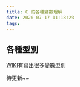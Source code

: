 ```yaml
---
title: C 的各種變數理解
date: 2020-07-17 11:18:23
tags:
---
```


## 各種型別

[WIKI](https://en.wikipedia.org/wiki/C_data_types)有寫出很多變數型別

待更新~~

``` 

``` 
